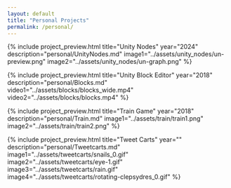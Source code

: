 ```yaml
---
layout: default
title: "Personal Projects"
permalink: /personal/
---
```


{% include project_preview.html
    title="Unity Nodes"
    year="2024"
    description="personal/UnityNodes.md"
    image1="../assets/unity_nodes/un-preview.png"
    image2="../assets/unity_nodes/un-graph.png"
%}

{% include project_preview.html
    title="Unity Block Editor"
    year="2018"
    description="personal/Blocks.md"
    video1="../assets/blocks/blocks_wide.mp4"
    video2="../assets/blocks/blocks.mp4"
%}

{% include project_preview.html
    title="Train Game"
    year="2018"
    description="personal/Train.md"
    image1="../assets/train/train1.png"
    image2="../assets/train/train2.png"
%}

{% include project_preview.html
    title="Tweet Carts"
    year=""
    description="personal/Tweetcarts.md"
    image1="../assets/tweetcarts/snails_0.gif"
    image2="../assets/tweetcarts/eye-1.gif"
    image3="../assets/tweetcarts/rain.gif"
    image4="../assets/tweetcarts/rotating-clepsydres_0.gif"
%}